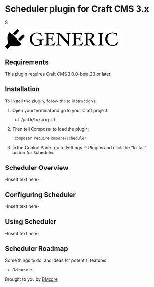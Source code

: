 # Scheduler plugin for Craft CMS 3.x

S

![Screenshot](resources/img/plugin-logo.png)

## Requirements

This plugin requires Craft CMS 3.0.0-beta.23 or later.

## Installation

To install the plugin, follow these instructions.

1. Open your terminal and go to your Craft project:

        cd /path/to/project

2. Then tell Composer to load the plugin:

        composer require bmoore/scheduler

3. In the Control Panel, go to Settings → Plugins and click the “Install” button for Scheduler.

## Scheduler Overview

-Insert text here-

## Configuring Scheduler

-Insert text here-

## Using Scheduler

-Insert text here-

## Scheduler Roadmap

Some things to do, and ideas for potential features:

* Release it

Brought to you by [BMoore](bmoore.com)
